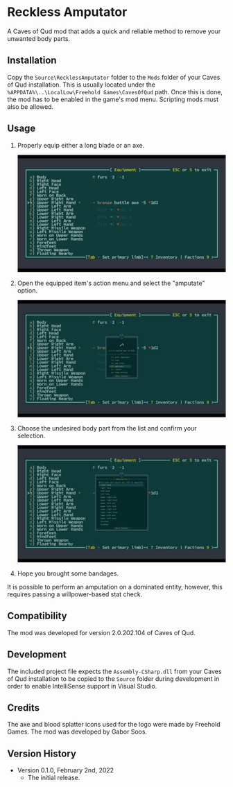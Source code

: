 # Reckless Amputator

A Caves of Qud mod that adds a quick and reliable method to remove your unwanted
body parts.


## Installation

Copy the `Source\RecklessAmputator` folder to the `Mods` folder of your Caves of
Qud installation. This is usually located under the
`%APPDATA%\..\LocalLow\Freehold Games\CavesOfQud` path. Once this is done, the
mod has to be enabled in the game's mod menu. Scripting mods must also be
allowed.


## Usage

 1. Properly equip either a long blade or an axe.

    ![Equipment screen.](Documentation/equipment.png?raw=true)

 2. Open the equipped item's action menu and select the "amputate" option.

    ![Action menu.](Documentation/action-menu.png?raw=true)

 3. Choose the undesired body part from the list and confirm your selection.

    ![Body part list.](Documentation/body-part-list.png?raw=true)

 4. Hope you brought some bandages.

It is possible to perform an amputation on a dominated entity, however, this
requires passing a willpower-based stat check.


## Compatibility

The mod was developed for version 2.0.202.104 of Caves of Qud.


## Development

The included project file expects the `Assembly-CSharp.dll` from your Caves of
Qud installation to be copied to the `Source` folder during development in order
to enable IntelliSense support in Visual Studio.


## Credits

The axe and blood splatter icons used for the logo were made by Freehold Games.
The mod was developed by Gabor Soos.


## Version History

- Version 0.1.0, February 2nd, 2022
  - The initial release.

